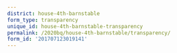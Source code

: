 ```yaml
---
district: house-4th-barnstable
form_type: transparency
unique_id: house-4th-barnstable-transparency
permalink: /2020bq/house-4th-barnstable/transparency/
form_id: '201707123019141'
---
```

